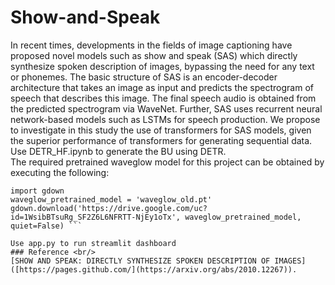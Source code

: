 # Show-and-Speak
In recent times, developments in the fields of image captioning have proposed novel models such as show and speak (SAS) which directly synthesize spoken description of images, bypassing the need for any text or phonemes. The basic structure of SAS is an encoder-decoder architecture that takes an image as input and predicts the spectrogram of speech that describes this image. The final speech audio is obtained from the predicted spectrogram via WaveNet. Further, SAS uses recurrent neural network-based models such as LSTMs for speech production. We propose to investigate in this study the use of transformers for SAS models, given the superior performance of transformers for generating sequential data.<br />
Use DETR_HF.ipynb to generate the BU using DETR.<br />
The required pretrained waveglow model for this project can be obtained by executing the following: 
```
import gdown
waveglow_pretrained_model = 'waveglow_old.pt'
gdown.download('https://drive.google.com/uc?id=1WsibBTsuRg_SF2Z6L6NFRTT-NjEy1oTx', waveglow_pretrained_model, quiet=False) ``` 

Use app.py to run streamlit dashboard
### Reference <br/>
[SHOW AND SPEAK: DIRECTLY SYNTHESIZE SPOKEN DESCRIPTION OF IMAGES]([https://pages.github.com/](https://arxiv.org/abs/2010.12267)).
